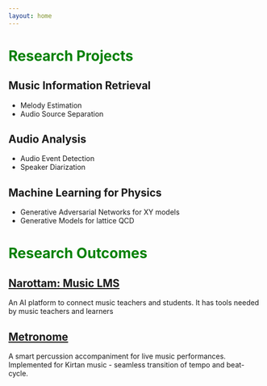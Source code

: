 ```yaml
---
layout: home
---
```

# <span style="color: Green">Research Projects</span>
## Music Information Retrieval
- Melody Estimation
- Audio Source Separation
## Audio Analysis
- Audio Event Detection
- Speaker Diarization
## Machine Learning for Physics
- Generative Adversarial Networks for XY models
- Generative Models for lattice QCD

# <span style="color: Green">Research Outcomes</span>
## [Narottam: Music LMS](https://vipular.github.io/narottam.github.io)
An AI platform to connect music teachers and students. It has tools needed by music teachers and learners

## [Metronome](https://itsgyanendra.github.io/metronome/)
A smart percussion accompaniment for live music performances. Implemented for Kirtan music - seamless transition of tempo and beat-cycle.













